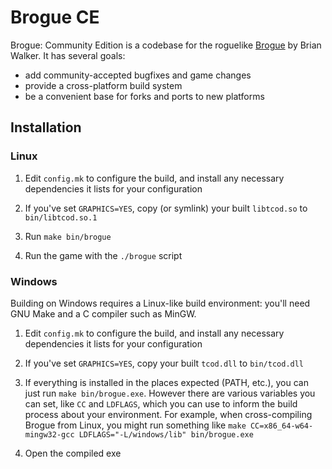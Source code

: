 Brogue CE
=========

Brogue: Community Edition is a codebase for the roguelike
[Brogue](https://sites.google.com/site/broguegame/) by Brian Walker. It has
several goals:

- add community-accepted bugfixes and game changes
- provide a cross-platform build system
- be a convenient base for forks and ports to new platforms

## Installation

### Linux

1. Edit `config.mk` to configure the build, and install any necessary
dependencies it lists for your configuration

2. If you've set `GRAPHICS=YES`, copy (or symlink) your built `libtcod.so`
to `bin/libtcod.so.1`

3. Run `make bin/brogue`

4. Run the game with the `./brogue` script

### Windows

Building on Windows requires a Linux-like build environment: you'll need
GNU Make and a C compiler such as MinGW.

1. Edit `config.mk` to configure the build, and install any necessary
dependencies it lists for your configuration

2. If you've set `GRAPHICS=YES`, copy your built `tcod.dll` to `bin/tcod.dll`

3. If everything is installed in the places expected (PATH, etc.), you can
just run `make bin/brogue.exe`. However there are various variables you
can set, like `CC` and `LDFLAGS`, which you can use to inform the build
process about your environment. For example, when cross-compiling Brogue
from Linux, you might run something like `make CC=x86_64-w64-mingw32-gcc
LDFLAGS="-L/windows/lib" bin/brogue.exe`

4. Open the compiled exe
